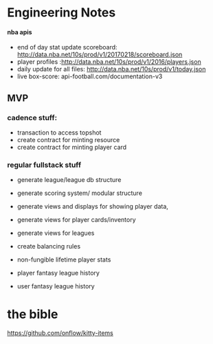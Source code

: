 # Engineering Notes

#### nba apis
- end of day stat update scoreboard: http://data.nba.net/10s/prod/v1/20170218/scoreboard.json
- player profiles :http://data.nba.net/10s/prod/v1/2016/players.json
- daily update for all files: http://data.nba.net/10s/prod/v1/today.json
- live box-score: api-football.com/documentation-v3


## MVP

### cadence stuff:
- transaction to access topshot
- create contract for minting resource
- create contract for minting player card

### regular fullstack stuff
- generate league/league db structure
- generate scoring system/ modular structure
- generate views and displays for showing player data,
- generate views for player cards/inventory
- generate views for leagues

- create balancing rules
- non-fungible lifetime player stats
- player fantasy league history
- user fantasy league history

# the bible
https://github.com/onflow/kitty-items
